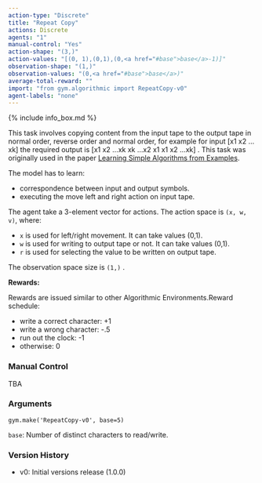 ```yaml
---
action-type: "Discrete"
title: "Repeat Copy"
actions: Discrete
agents: "1"
manual-control: "Yes"
action-shape: "(3,)"
action-values: "[(0, 1),(0,1),(0,<a href="#base">base</a>-1)]"
observation-shape: "(1,)"
observation-values: "(0,<a href="#base">base</a>)"
average-total-reward: ""
import: "from gym.algorithmic import RepeatCopy-v0"
agent-labels: "none"
---
```


{% include info_box.md %}

This task involves copying content from the input tape to the output tape in normal order, reverse order and normal order, for example for input [x​1 x2​​ …xk] the required output is [x​1 x2​​ …xk xk …x2 x1 x​1 x2​​ …xk] . This task was originally used in the paper <a href="http://arxiv.org/abs/1511.07275">Learning Simple Algorithms from Examples</a>.

The model has to learn: 
- correspondence between input and output symbols.
- executing the move left and right action on input tape.

The agent take a 3-element vector for actions.
The action space is `(x, w, v)`, where: 
- `x` is used for left/right movement. It can take values (0,1).
- `w` is used for writing to output tape or not. It can take values (0,1). 
- `r` is used for selecting the value to be written on output tape.


The observation space size is `(1,)` .

**Rewards:**

Rewards are issued similar to other Algorithmic Environments.Reward schedule:
- write a correct character: +1
- write a wrong character: -.5
- run out the clock: -1
- otherwise: 0

### Manual Control

TBA


### Arguments

```
gym.make('RepeatCopy-v0', base=5)
```

<a id="base">`base`</a>: Number of distinct characters to read/write.



### Version History

* v0: Initial versions release (1.0.0)
